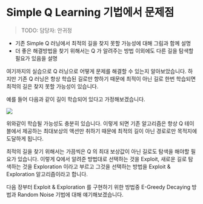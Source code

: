 # Simple Q Learning 기법에서 문제점

> TODO: 담당자: 안귀정

* 기존 Simple Q 러닝에서 최적의 길을 찾지 못할 가능성에 대해 그림과 함께 설명
* 더 좋은 해결방법을 찾기 위해서는 Q 가 알려주는 방법 이외에도 다른 길을 탐색할 필요가 있음을 설명 
 
여기까지의 실습으로 Q 러닝으로 어떻게 문제를 해결할 수 있는지 알아보았습니다. 하지만 기존 Q 러닝은 항상 학습된 길로만 향하기 때문에 최적이 아닌 길로 한번 학습되면 최적의 길은 찾지 못할 가능성이 있습니다.

예를 들어 다음과 같이 길이 학습되어 있다고 가정해보겠습니다.

<img src="http://postfiles15.naver.net/MjAxNzAzMDRfMTY3/MDAxNDg4NjEwODA5MTcy.h1cmVkB8LqXMHIuJVPLbycr2f2syrW_ZUrkIKp92cdkg.TQUbaH5Qx-J3T2dF5xTfogTULUuw6yeUrGTlCmgFVYog.PNG.akj61300/state01.png?type=w2" />

위와같이 학습될 가능성도 충분히 있습니다. 이렇게 되면 기존 알고리즘은 항상 Q 테이블에서 제공하는 최대보상의 액션만 취하기 때문에 최적의 길이 아닌 경로로만 목적지에 도달하게 됩니다.

최적의 길을 찾기 위해서는 가끔씩은 Q 의 최대 보상값이 아닌 길로도 탐색을 해야할 필요가 있습니다. 이렇게 Q에서 알려준 방법대로 선택하는 것을 Exploit, 새로운 길로 탐색하는 것을 Exploration 이라고 부르고 그것을 선택하는 방법을 Exploit & Exploration 알고리즘이라고 합니다.


다음 장부터 Exploit & Exploration 를 구현하기 위한 방법중 E-Greedy Decaying 방법과 Random Noise 기법에 대해 얘기해보겠습니다.
